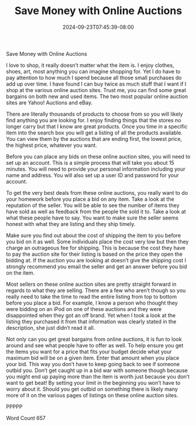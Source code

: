 ﻿---
title: "Save Money with Online Auctions"
date: 2024-09-23T07:45:39-08:00
description: "txt Tips for Web Success"
featured_image: "/images/txt.jpg"
tags: ["txt"]
---

Save Money with Online Auctions

I love to shop, it really doesn’t matter what the item is. I enjoy clothes, shoes, art, most anything you can imagine shopping for. Yet I do have to pay attention to how much I spend because all those small purchases do add up over time. I have found I can buy twice as much stuff that I want if I shop at the various online auction sites. Trust me, you can find some great bargains on both new and used items. The two most popular online auction sites are Yahoo! Auctions and eBay. 

There are literally thousands of products to choose from so you will likely find anything you are looking for. I enjoy finding things that the stores no longer carry but that I know are great products. Once you time in a specific item into the search box you will get a listing of all the products available. You can view them by the auctions that are ending first, the lowest price, the highest price, whatever you want. 

Before you can place any bids on these online auction sites, you will need to set up an account. This is a simple process that will take you about 15 minutes. You will need to provide your personal information including your name and address. You will also set up a user ID and password for your account. 

To get the very best deals from these online auctions, you really want to do your homework before you place a bid on any item. Take a look at the reputation of the seller. You will be able to see the number of items they have sold as well as feedback from the people the sold it to. Take a look at what these people have to say. You want to make sure the seller seems honest with what they are listing and they ship timely. 

Make sure you find out about the cost of shipping the item to you before you bid on it as well. Some individuals place the cost very low but then they charge an outrageous fee for shipping. This is because the cost they have to pay the auction site for their listing is based on the price they open the bidding at. If the auction you are looking at doesn’t give the shipping cost I strongly recommend you email the seller and get an answer before you bid on the item. 

Most sellers on these online auction sites are pretty straight forward in regards to what they are selling. There are a few who aren’t though so you really need to take the time to read the entire listing from top to bottom before you place a bid. For example, I know a person who thought they were bidding on an iPod on one of these auctions and they were disappointed when they got an off brand. Yet when I took a look at the listing they purchased it from that information was clearly stated in the description, she just didn’t read it all. 

Not only can you get great bargains from online auctions, it is fun to look around and see what people have to offer as well. To help ensure you get the items you want for a price that fits your budget decide what your maximum bid will be on a given item. Enter that amount when you place your bid. This way you don’t have to keep going back to see if someone outbid you. Don’t get caught up in a bid war with someone though because you might end up paying more than the item is worth just because you don’t want to get beat! By setting your limit in the beginning you won’t have to worry about it. Should you get outbid on something there is likely many more of it on the various pages of listings on these online auction sites. 

PPPPP

Word Count 657


